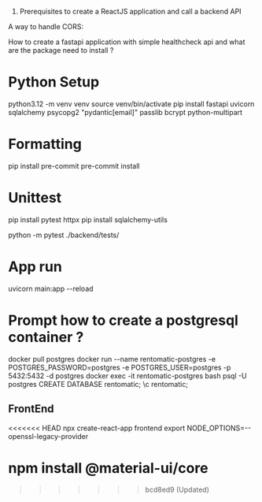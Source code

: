 1. Prerequisites to create a ReactJS application and call a backend API

A way to handle CORS:

How to create a fastapi application with simple healthcheck api and what are the package need to install ?

# Python Setup
python3.12 -m venv venv
source venv/bin/activate
pip install fastapi uvicorn sqlalchemy psycopg2 "pydantic[email]" passlib bcrypt python-multipart

# Formatting
pip install pre-commit
pre-commit install

# Unittest
pip install pytest httpx
pip install sqlalchemy-utils

python -m pytest ./backend/tests/

# App run
uvicorn main:app --reload

# Prompt how to create a postgresql container ?
docker pull postgres
docker run --name rentomatic-postgres -e POSTGRES_PASSWORD=postgres -e POSTGRES_USER=postgres  -p 5432:5432 -d postgres
docker exec -it rentomatic-postgres bash
psql -U postgres
CREATE DATABASE rentomatic;
\c rentomatic;

## FrontEnd
<<<<<<< HEAD
npx create-react-app frontend
export NODE_OPTIONS=--openssl-legacy-provider


npm install @material-ui/core
=======
>>>>>>> bcd8ed9 (Updated)
